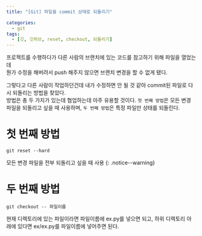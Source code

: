 ```yaml
---
title: "[Git] 파일을 commit 상태로 되돌리기"

categories:
  - git
tags:
  - [깃, 깃허브, reset, checkout, 되돌리기]
---
```


프로젝트를 수행하다가 다른 사람의 브랜치에 있는 코드를 참고하기 위해 파일을 열었는데   
뭔가 수정을 해버려서 push 해주지 않으면 브랜치 변경을 할 수 없게 됐다.   

그렇다고 다른 사람이 작업하던건데 내가 수정하면 안 될 것 같아 commit된 파일로 다시 되돌리는 방법을 찾았다.   
방법은 총 두 가지가 있는데 협업하는데 아주 유용할 것이다. `첫 번째 방법`은 모든 변경 파일을 되돌리고 싶을 때 사용하며, `두 번째 방법`은 특정 파일만 상태를 되돌린다.

# 첫 번째 방법

```git
git reset --hard
```

모든 변경 파일을 전부 되돌리고 싶을 때 사용
{: .notice--warning}

# 두 번째 방법

```git
git checkout -- 파일이름
```

현재 디렉토리에 있는 파일이라면 파일이름에 ex.py를 넣으면 되고, 하위 디렉토리 아래에 있다면 ex/ex.py를 파일이름에 넣어주면 된다.